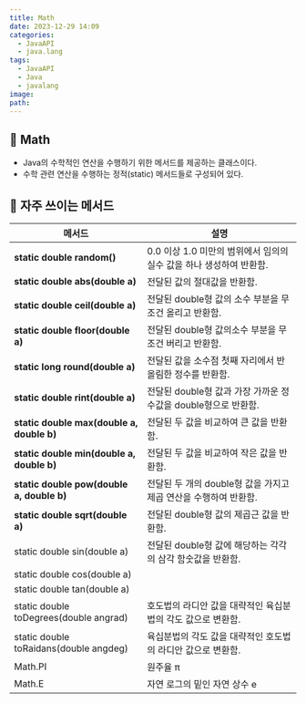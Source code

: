 ```yaml
---
title: Math
date: 2023-12-29 14:09
categories:
  - JavaAPI
  - java.lang
tags:
  - JavaAPI
  - Java
  - javalang
image: 
path:
---
```


## 🌈 Math
+ Java의 수학적인 연산을 수행하기 위한 메서드를 제공하는 클래스이다.
+ 수학 관련 연산을 수행하는 정적(static) 메서드들로 구성되어 있다.

## 🌈 자주 쓰이는 메서드
| 메서드                                    | 설명                                                                |
| ----------------------------------------- | ------------------------------------------------------------------- |
| **static double random()**                | 0.0 이상 1.0 미만의 범위에서 임의의 실수 값을 하나 생성하여 반환함. |
| **static double abs(double a)**           | 전달된 값의 절대값을 반환함.                                        |
| **static double ceil(double a)**          | 전달된 double형 값의 소수 부분을 무조건 올리고 반환함.              |
| **static double floor(double a)**         | 전달된 double형 값의소수 부분을 무조건 버리고 반환함.               |
| **static long round(double a)**           | 전달된 값을 소수점 첫째 자리에서 반올림한 정수를 반환함.            |
| **static double rint(double a)**          | 전달된 double형 값과 가장 가까운 정수값을 double형으로 반환함.      |
| **static double max(double a, double b)** | 전달된 두 값을 비교하여 큰 값을 반환함.                             |
| **static double min(double a, double b)** | 전달된 두 값을 비교하여 작은 값을 반환함.                           |
| **static double pow(double a, double b)** | 전달된 두 개의 double형 값을 가지고 제곱 연산을 수행하여 반환함.    |
| **static double sqrt(double a)**          | 전달된 double형 값의 제곱근 값을 반환함.                            |
| static double sin(double a)               | 전달된 double형 값에 해당하는 각각의 삼각 함숫값을 반환함.          |
| static double cos(double a)               |                                                                     |
| static double tan(double a)               |                                                                     |
| static double toDegrees(double angrad)    | 호도법의 라디안 값을 대략적인 육십분법의 각도 값으로 변환함.        |
| static double toRaidans(double angdeg)    | 육십분법의 각도 값을 대략적인 호도법의 라디안 값으로 변환함.        |
| Math.PI                                   | 원주율 π                                                                    |
| Math.E                                          | 자연 로그의 밑인 자연 상수 e                                                                    |
